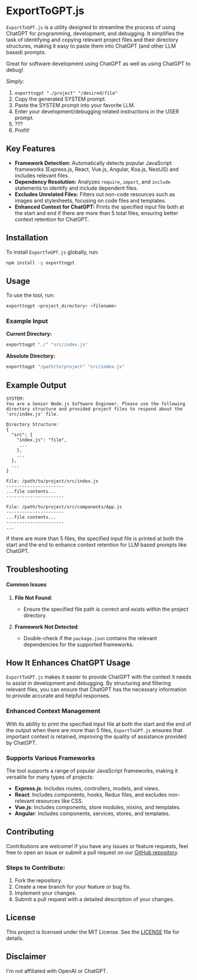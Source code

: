 # ExportToGPT.js

`ExportToGPT.js` is a utility designed to streamline the process of using ChatGPT for programming, development, and debugging. It simplifies the task of identifying and copying relevant project files and their directory structures, making it easy to paste them into ChatGPT (and other LLM based) prompts.

Great for software development using ChatGPT as well as using ChatGPT to debug!

Simply:
1) `exporttogpt "./project" "/desired/file"`
2) Copy the generated SYSTEM prompt.
3) Paste the SYSTEM prompt into your favorite LLM.
4) Enter your development/debugging related instructions in the USER prompt.
5) ???
6) Profit!

## Key Features

- **Framework Detection:** Automatically detects popular JavaScript frameworks (Express.js, React, Vue.js, Angular, Koa.js, NestJS) and includes relevant files.
- **Dependency Resolution:** Analyzes `require`, `import`, and `include` statements to identify and include dependent files.
- **Excludes Unrelated Files:** Filters out non-code resources such as images and stylesheets, focusing on code files and templates.
- **Enhanced Context for ChatGPT:** Prints the specified input file both at the start and end if there are more than 5 total files, ensuring better context retention for ChatGPT.

## Installation

To install `ExportToGPT.js` globally, run:

```bash
npm install -g exporttogpt
```

## Usage

To use the tool, run:

```bash
exporttogpt <project_directory> <filename>
```

### Example Input

**Current Directory:**

```bash
exporttogpt "./" "src/index.js"
```

**Absolute Directory:**

```bash
exporttogpt "/path/to/project" "src/index.js"
```

## Example Output

```
SYSTEM:
You are a Senior Node.js Software Engineer. Please use the following directory structure and provided project files to respond about the 'src/index.js' file.

Directory Structure:
{
  "src": {
    "index.js": "file",
     ...
    },
    ...
  },
  ...
}

File: /path/to/project/src/index.js
----------------------
...file contents...
----------------------

File: /path/to/project/src/components/App.js
----------------------
...file contents...
----------------------
...

```

If there are more than 5 files, the specified input file is printed at both the start and the end to enhance context retention for LLM based prompts like ChatGPT.

## Troubleshooting

#### Common Issues

1. **File Not Found**:
   - Ensure the specified file path is correct and exists within the project directory.
   
2. **Framework Not Detected**:
   - Double-check if the `package.json` contains the relevant dependencies for the supported frameworks.

## How It Enhances ChatGPT Usage

`ExportToGPT.js` makes it easier to provide ChatGPT with the context it needs to assist in development and debugging. By structuring and filtering relevant files, you can ensure that ChatGPT has the necessary information to provide accurate and helpful responses.

### Enhanced Context Management

With its ability to print the specified input file at both the start and the end of the output when there are more than 5 files, `ExportToGPT.js` ensures that important context is retained, improving the quality of assistance provided by ChatGPT.

### Supports Various Frameworks

The tool supports a range of popular JavaScript frameworks, making it versatile for many types of projects:

- **Express.js**: Includes routes, controllers, models, and views.
- **React**: Includes components, hooks, Redux files, and excludes non-relevant resources like CSS.
- **Vue.js**: Includes components, store modules, mixins, and templates.
- **Angular**: Includes components, services, stores, and templates.

## Contributing

Contributions are welcome! If you have any issues or feature requests, feel free to open an issue or submit a pull request on our [GitHub repository](https://github.com/yourusername/ExportToGPT.js).

### Steps to Contribute:

1. Fork the repository.
2. Create a new branch for your feature or bug fix.
3. Implement your changes.
4. Submit a pull request with a detailed description of your changes.

## License

This project is licensed under the MIT License. See the [LICENSE](LICENSE) file for details.

## Disclaimer

I'm not affiliated with OpenAI or ChatGPT.
